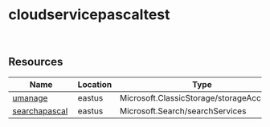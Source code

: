 # cloudservicepascaltest 
 
## Resources


| Name | Location | Type |
| --- | --- | --- |
| [umanage](umanage-17459449.md)  | eastus  | Microsoft.ClassicStorage/storageAccounts  |
| [searchapascal](searchapascal-616961107.md)  | eastus  | Microsoft.Search/searchServices  |



